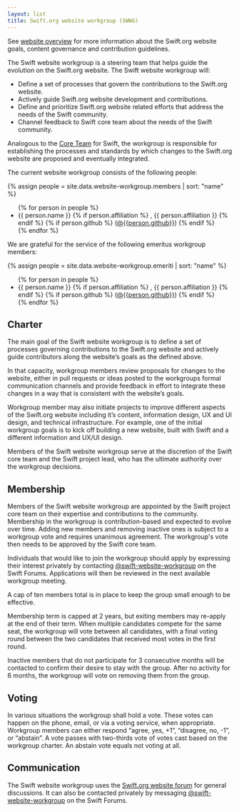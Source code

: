 ```yaml
---
layout: list
title: Swift.org website workgroup (SWWG)
---
```


See [website overview](/website) for more information about the Swift.org website goals, content governance and contribution guidelines.

The Swift website workgroup is a steering team that helps guide the evolution on the Swift.org website. The Swift website workgroup will:

* Define a set of processes that govern the contributions to the Swift.org website.
* Actively guide Swift.org website development and contributions.
* Define and prioritize Swift.org website related efforts that address the needs of the Swift community.
* Channel feedback to Swift core team about the needs of the Swift community.

Analogous to the [Core Team](/community#core-team) for Swift, the workgroup is responsible for establishing the processes and standards by which changes to the Swift.org website are proposed and eventually integrated.

The current website workgroup consists of the following people:

{% assign people = site.data.website-workgroup.members | sort: "name" %}
<ul>
{% for person in people %}
<li> {{ person.name }}
{% if person.affiliation %}
  , {{ person.affiliation }}
{% endif %}
{% if person.github %}
  (<a href="https://github.com/{{person.github}}">@{{person.github}}</a>)
{% endif %}
</li>
{% endfor %}
</ul>

We are grateful for the service of the following emeritus workgroup members:

{% assign people = site.data.website-workgroup.emeriti | sort: "name" %}
<ul>
{% for person in people %}
<li> {{ person.name }}
{% if person.affiliation %}
  , {{ person.affiliation }}
{% endif %}
{% if person.github %}
  (<a href="https://github.com/{{person.github}}">@{{person.github}}</a>)
{% endif %}
</li>
{% endfor %}
</ul>

## Charter

The main goal of the Swift website workgroup is to define a set of processes governing contributions to the Swift.org website and actively guide contributors along the website’s goals as the defined above.

In that capacity, workgroup members review proposals for changes to the website, either in pull requests or ideas posted to the workgroups formal communication channels and provide feedback in effort to integrate these changes in a way that is consistent with the website’s goals.

Workgroup member may also initiate projects to improve different aspects of the Swift.org website including it’s content, information design, UX and UI design, and technical infrastructure.
For example, one of the initial workgroup goals is to kick off building a new website, built with Swift and a different information and UX/UI design.

Members of the Swift website workgroup serve at the discretion of the Swift core team and the Swift project lead, who has the ultimate authority over the workgroup decisions.


## Membership

Members of the Swift website workgroup are appointed by the Swift project core team on their expertise and contributions to the community.
Membership in the workgroup is contribution-based and expected to evolve over time.
Adding new members and removing inactive ones is subject to a workgroup vote and requires unanimous agreement.
The workgroup's vote then needs to be approved by the Swift core team.

Individuals that would like to join the workgroup should apply by expressing their interest privately by contacting [@swift-website-workgroup](https://forums.swift.org/new-message?groupname=swift-website-workgroup) on the Swift Forums.
Applications will then be reviewed in the next available workgroup meeting.

A cap of ten members total is in place to keep the group small enough to be effective.

Membership term is capped at 2 years, but exiting members may re-apply at the end of their term.
When multiple candidates compete for the same seat, the workgroup will vote between all candidates, with a final voting round between the two candidates that received most votes in the first round.

Inactive members that do not participate for 3 consecutive months will be contacted to confirm their desire to stay with the group.
After no activity for 6 months, the workgroup will vote on removing them from the group.

## Voting

In various situations the workgroup shall hold a vote. These votes can happen on the phone, email, or via a voting service, when appropriate. Workgroup members can either respond “agree, yes, +1”, “disagree, no, -1”, or “abstain”. A vote passes with two-thirds vote of votes cast based on the workgroup charter. An abstain vote equals not voting at all.


## Communication

The Swift website workgroup uses the [Swift.org website forum](https://forums.swift.org/c/swift-website/) for general discussions.
It can also be contacted privately by messaging [@swift-website-workgroup](https://forums.swift.org/new-message?groupname=swift-website-workgroup) on the Swift Forums.
